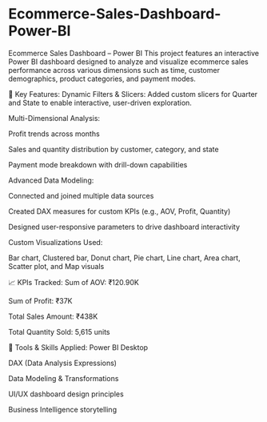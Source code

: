 # Ecommerce-Sales-Dashboard-Power-BI
Ecommerce Sales Dashboard – Power BI
This project features an interactive Power BI dashboard designed to analyze and visualize ecommerce sales performance across various dimensions such as time, customer demographics, product categories, and payment modes.

🔧 Key Features:
Dynamic Filters & Slicers: Added custom slicers for Quarter and State to enable interactive, user-driven exploration.

Multi-Dimensional Analysis:

Profit trends across months

Sales and quantity distribution by customer, category, and state

Payment mode breakdown with drill-down capabilities

Advanced Data Modeling:

Connected and joined multiple data sources

Created DAX measures for custom KPIs (e.g., AOV, Profit, Quantity)

Designed user-responsive parameters to drive dashboard interactivity

Custom Visualizations Used:

Bar chart, Clustered bar, Donut chart, Pie chart, Line chart, Area chart, Scatter plot, and Map visuals

📈 KPIs Tracked:
Sum of AOV: ₹120.90K

Sum of Profit: ₹37K

Total Sales Amount: ₹438K

Total Quantity Sold: 5,615 units

🧩 Tools & Skills Applied:
Power BI Desktop

DAX (Data Analysis Expressions)

Data Modeling & Transformations

UI/UX dashboard design principles

Business Intelligence storytelling
